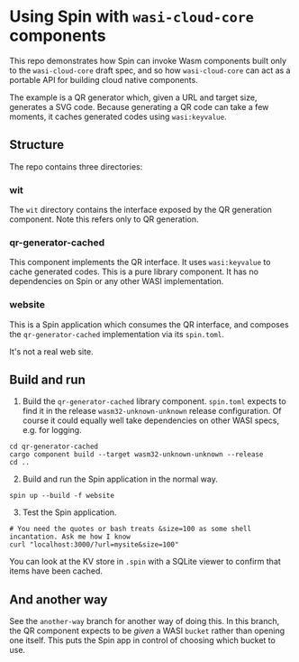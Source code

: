 # Using Spin with `wasi-cloud-core` components

This repo demonstrates how Spin can invoke Wasm components built only to the `wasi-cloud-core` draft spec,
and so how `wasi-cloud-core` can act as a portable API for building cloud native components.

The example is a QR generator which, given a URL and target size, generates a SVG code.  Because generating
a QR code can take a few moments, it caches generated codes using `wasi:keyvalue`.

## Structure

The repo contains three directories:

### wit

The `wit` directory contains the interface exposed by the QR generation component. Note this refers only
to QR generation.

### qr-generator-cached

This component implements the QR interface.  It uses `wasi:keyvalue` to cache generated codes. This
is a pure library component. It has no dependencies on Spin or any other WASI implementation.

### website

This is a Spin application which consumes the QR interface, and composes the `qr-generator-cached`
implementation via its `spin.toml`.

It's not a real web site.

## Build and run

1. Build the `qr-generator-cached` library component. `spin.toml` expects to find it in the release
   `wasm32-unknown-unknown` release configuration.  Of course it could equally well take dependencies
   on other WASI specs, e.g. for logging.

```console
cd qr-generator-cached
cargo component build --target wasm32-unknown-unknown --release
cd ..
```

2. Build and run the Spin application in the normal way.

```
spin up --build -f website
```

3. Test the Spin application.

```
# You need the quotes or bash treats &size=100 as some shell incantation. Ask me how I know
curl "localhost:3000/?url=mysite&size=100"
```

You can look at the KV store in `.spin` with a SQLite viewer to confirm that items have been cached.

## And another way

See the `another-way` branch for another way of doing this.  In this branch, the QR component expects
to be _given_ a WASI `bucket` rather than opening one itself.  This puts the Spin app in control
of choosing which bucket to use.
